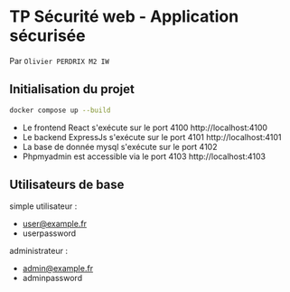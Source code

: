 # TP Sécurité web - Application sécurisée

Par `Olivier PERDRIX M2 IW`

## Initialisation du projet
```bash
docker compose up --build
```

- Le frontend React s'exécute sur le port 4100 http://localhost:4100
- Le backend ExpressJs s'exécute sur le port 4101 http://localhost:4101
- La base de donnée mysql s'exécute sur le port 4102
- Phpmyadmin est accessible via le port 4103 http://localhost:4103

## Utilisateurs de base

simple utilisateur :
- user@example.fr
- userpassword

administrateur :
- admin@example.fr
- adminpassword